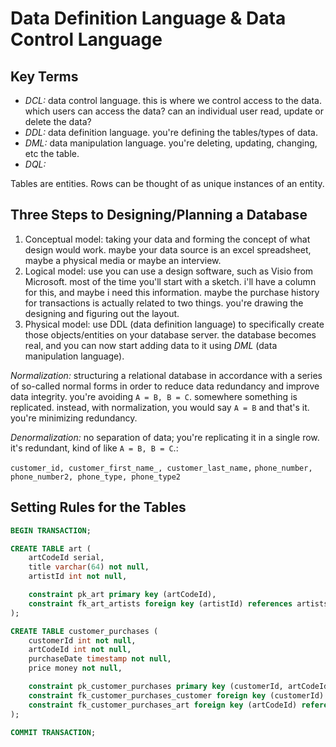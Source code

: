 # Data Definition Language & Data Control Language

## Key Terms
- *DCL:* data control language. this is where we control access to the data. which users can access the data? can an individual user read, update or delete the data?
- *DDL:* data definition language. you're defining the tables/types of data.
- *DML:* data manipulation language. you're deleting, updating, changing, etc the table.
- *DQL:*

Tables are entities. Rows can be thought of as unique instances of an entity. 

## Three Steps to Designing/Planning a Database
1) Conceptual model: taking your data and forming the concept of what design would work. maybe your data source is an excel spreadsheet, maybe a physical media or maybe an interview.
2) Logical model: use you can use a design software, such as Visio from Microsoft. most of the time you'll start with a sketch. i'll have a column for this, and maybe i need this information. maybe the purchase history for transactions is actually related to two things. you're drawing the designing and figuring out the layout.
3) Physical model: use DDL (data definition language) to specifically create those objects/entities on your database server. the database becomes real, and you can now start adding data to it using *DML* (data manipulation language).

*Normalization:* structuring a relational database in accordance with a series of so-called normal forms in order to reduce data redundancy and improve data integrity. you're avoiding `A = B, B = C`. somewhere something is replicated. instead, with normalization, you would say `A = B` and that's it. you're minimizing redundancy.

*Denormalization:* no separation of data; you're replicating it in a single row. it's redundant, kind of like `A = B, B = C`.:

`customer_id, customer_first_name_, customer_last_name,`
`phone_number, phone_number2, phone_type, phone_type2`

## Setting Rules for the Tables

```SQL
BEGIN TRANSACTION;

CREATE TABLE art (
    artCodeId serial,
    title varchar(64) not null,
    artistId int not null,

    constraint pk_art primary key (artCodeId),
    constraint fk_art_artists foreign key (artistId) references artists (artistID)
);

CREATE TABLE customer_purchases (
    customerId int not null,
    artCodeId int not null,
    purchaseDate timestamp not null,
    price money not null,

    constraint pk_customer_purchases primary key (customerId, artCodeId, purchaseDate),
    constraint fk_customer_purchases_customer foreign key (customerId) references customers (customerI),odei
    constraint fk_customer_purchases_art foreign key (artCodeId) references art(artCodeId)
);

COMMIT TRANSACTION;
```